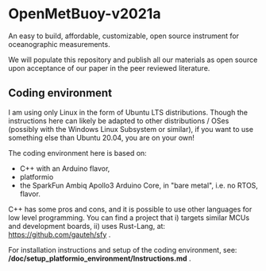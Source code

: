 # OpenMetBuoy-v2021a

An easy to build, affordable, customizable, open source instrument for oceanographic measurements.

We will populate this repository and publish all our materials as open source upon acceptance of our paper in the peer reviewed literature.

## Coding environment

I am using only Linux in the form of Ubuntu LTS distributions. Though the instructions here can likely be adapted to other distributions / OSes (possibly with the Windows Linux Subsystem or similar), if you want to use something else than Ubuntu 20.04, you are on your own!

The coding environment here is based on:

- C++ with an Arduino flavor,
- platformio
- the SparkFun Ambiq Apollo3 Arduino Core, in "bare metal", i.e. no RTOS, flavor.

C++ has some pros and cons, and it is possible to use other languages for low level programming. You can find a project that i) targets similar MCUs and development boards, ii) uses Rust-Lang, at: https://github.com/gauteh/sfy .

For installation instructions and setup of the coding environment, see: **/doc/setup\_platformio\_environment/Instructions.md** .


